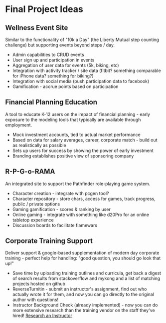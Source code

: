 # Final Project Ideas

## Wellness Event Site
Similar to the functionality of "10k a Day" (the Liberty Mutual step counting challenge) but supporting events beyond steps / day.
* Admin capabilities to CRUD events
* User sign up and participation in events
* Aggregation of user data for events (5k, biking, etc)
* Integration with activity tracker / site data (fitbit? something comparable for iPhone data? something for biking?)
* Integration with social media (push participation data to facebook)
* Gamification - accrue points based on participation

## Financial Planning Education
A tool to educate K-12 users on the impact of financial planning - early exposure to the modeling tools that 
typically are available through employment.
* Mock investment accounts, tied to actual market performance
* Based on data for salary averages, career, corporate match - build out as realistically as possible
* Sets up users for success by showing the power of early investment
* Branding establishes positive view of sponsoring company

## R-P-G-o-RAMA
An integrated site to support the Pathfinder role-playing game system.
* Character creation - integrate with pcgen tool?
* Character repository - store chars, access for games, track progress, public / private options
* Gaming gamification - scores & ranking by user
* Online gaming - integrate with something like d20Pro for an online tabletop experience
* Discussion boards to facilitate flamewars

## Corporate Training Support
Deliver support & google-based supplementation of modern day corporate training - perfect help for handling: 
"good question, you should go look that up!"
* Save time by uploading training outlines and curricula, get back a digest of search results from stackoverflow and mykong and a list of matching projects hosted on github
* ReverseTurnitin - submit an instructor's assignment, find out who actually wrote it for them, and now you can go directly to the original author with questions!
* Instructor Background Check (already implemented) - now you can do more extensive research than the training vendor on the staff they've hired! [Research an Instructor](http://bfy.tw/ClSH)
